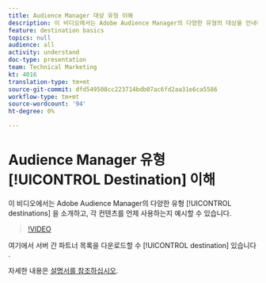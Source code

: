 ```yaml
---
title: Audience Manager 대상 유형 이해
description: 이 비디오에서는 Adobe Audience Manager의 다양한 유형의 대상을 안내하고 각 대상을 언제 사용하는지 예를 제공합니다.
feature: destination basics
topics: null
audience: all
activity: understand
doc-type: presentation
team: Technical Marketing
kt: 4016
translation-type: tm+mt
source-git-commit: dfd549508cc223714bdb07ac6fd2aa31e6ca5586
workflow-type: tm+mt
source-wordcount: '94'
ht-degree: 0%

---
```



# Audience Manager 유형 [!UICONTROL Destination] 이해

이 비디오에서는 Adobe Audience Manager의 다양한 유형 [!UICONTROL destinations] 을 소개하고, 각 컨텐츠를 언제 사용하는지 예시할 수 있습니다.

>[!VIDEO](https://video.tv.adobe.com/v/29839/?quality=12)

여기에서 서버 간 파트너 목록을 다운로드할 수 [!UICONTROL destination] 있습니다 [](https://docs.adobe.com/help/en/audience-manager/user-guide/overview/gdpr/assets/AAM-Partners-October2019.xlsx).

자세한 내용은 [설명서를 참조하십시오](https://docs.adobe.com/content/help/en/audience-manager/user-guide/features/destinations/destinations.html).

